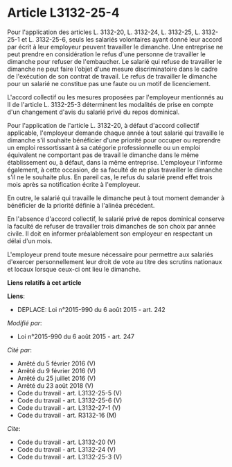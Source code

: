 # Article L3132-25-4

Pour l'application des articles L. 3132-20, L. 3132-24, L. 3132-25, L. 3132-25-1 et L. 3132-25-6, seuls les salariés
volontaires ayant donné leur accord par écrit à leur employeur peuvent travailler le dimanche. Une entreprise ne peut prendre
en considération le refus d'une personne de travailler le dimanche pour refuser de l'embaucher. Le salarié qui refuse de
travailler le dimanche ne peut faire l'objet d'une mesure discriminatoire dans le cadre de l'exécution de son contrat de
travail. Le refus de travailler le dimanche pour un salarié ne constitue pas une faute ou un motif de licenciement. 

L'accord collectif ou les mesures proposées par l'employeur mentionnés au II de l'article L. 3132-25-3 déterminent les
modalités de prise en compte d'un changement d'avis du salarié privé du repos dominical. 

Pour l'application de l'article L. 3132-20, à défaut d'accord collectif applicable, l'employeur demande chaque année à tout
salarié qui travaille le dimanche s'il souhaite bénéficier d'une priorité pour occuper ou reprendre un emploi ressortissant à
sa catégorie professionnelle ou un emploi équivalent ne comportant pas de travail le dimanche dans le même établissement ou,
à défaut, dans la même entreprise. L'employeur l'informe également, à cette occasion, de sa faculté de ne plus travailler le
dimanche s'il ne le souhaite plus. En pareil cas, le refus du salarié prend effet trois mois après sa notification écrite à
l'employeur. 

En outre, le salarié qui travaille le dimanche peut à tout moment demander à bénéficier de la priorité définie à l'alinéa
précédent. 

En l'absence d'accord collectif, le salarié privé de repos dominical conserve la faculté de refuser de travailler trois
dimanches de son choix par année civile. Il doit en informer préalablement son employeur en respectant un délai d'un mois. 

L'employeur prend toute mesure nécessaire pour permettre aux salariés d'exercer personnellement leur droit de vote au titre
des scrutins nationaux et locaux lorsque ceux-ci ont lieu le dimanche.

**Liens relatifs à cet article**

**Liens**:

  - DEPLACE: Loi n°2015-990 du 6 août 2015 - art. 242

_Modifié par_:

  - Loi n°2015-990 du 6 août 2015 - art. 247

_Cité par_:

  - Arrêté du 5 février 2016 (V)
  - Arrêté du 9 février 2016 (V)
  - Arrêté du 25 juillet 2016 (V)
  - Arrêté du 23 août 2018 (V)
  - Code du travail - art. L3132-25-5 (V)
  - Code du travail - art. L3132-25-6 (V)
  - Code du travail - art. L3132-27-1 (V)
  - Code du travail - art. R3132-16 (M)

_Cite_:

  - Code du travail - art. L3132-20 (V)
  - Code du travail - art. L3132-24 (V)
  - Code du travail - art. L3132-25-3 (V)
